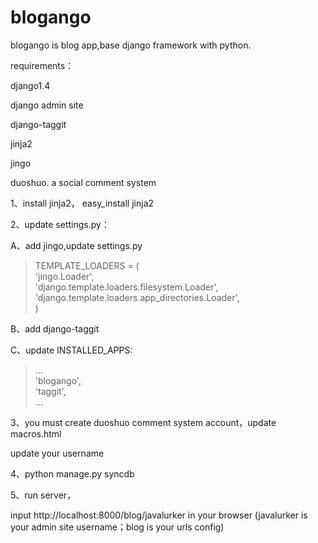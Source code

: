 blogango
========
blogango is blog app,base django framework with python.

requirements：

django1.4

django admin site

django-taggit

jinja2

jingo

duoshuo. a social comment system

1、install jinja2， easy_install jinja2

2、update settings.py：

A、add jingo,update settings.py

> TEMPLATE_LOADERS = (  
>     'jingo.Loader',  
>     'django.template.loaders.filesystem.Loader',  
>     'django.template.loaders.app_directories.Loader',  
> )


B、add django-taggit


C、update INSTALLED_APPS:

> ...  
> 'blogango',  
> 'taggit',  
> ...
	

3、you must create duoshuo comment system account，update macros.html

> <!-- Duoshuo Comment BEGIN -->  
> <div class="ds-thread" data-thread-key="0" data-title="{{ title }}"></div>  
> <script type="text/javascript">  
> var duoshuoQuery = {short_name:"d4blog"};  
> </script>  
> <script type="text/javascript" src="http://static.duoshuo.com/embed.js" async="true"></script>  
> <!-- Duoshuo Comment END -->

update your username


4、python manage.py syncdb


5、run server，

input http://localhost:8000/blog/javalurker in your browser (javalurker is your admin site username；blog is your urls config)
